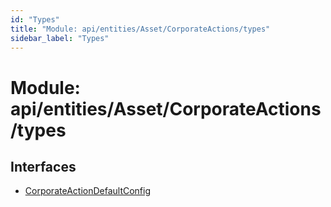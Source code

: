 ```yaml
---
id: "Types"
title: "Module: api/entities/Asset/CorporateActions/types"
sidebar_label: "Types"
---
```


# Module: api/entities/Asset/CorporateActions/types

## Interfaces

- [CorporateActionDefaultConfig](../../../../../../interfaces/API/Entities/Asset/CorporateActions/Types/CorporateActionDefaultConfig/CorporateActionDefaultConfig.md)
